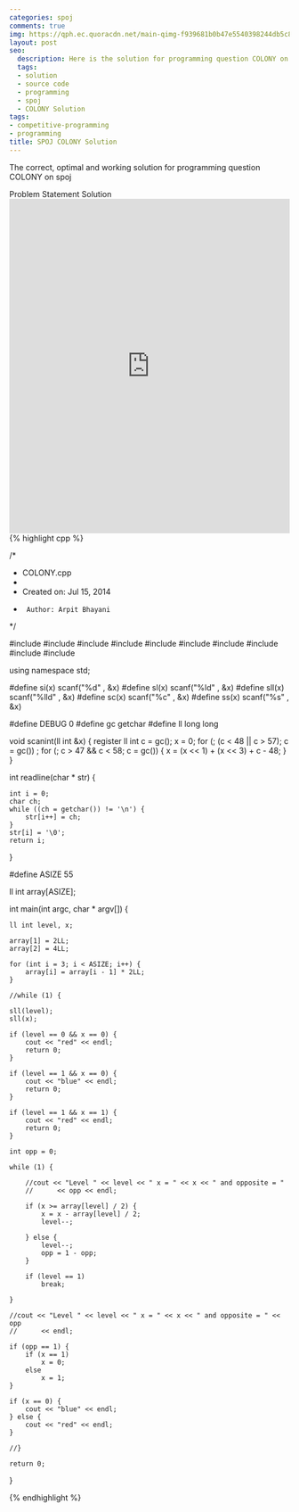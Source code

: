 ```yaml
---
categories: spoj
comments: true
img: https://qph.ec.quoracdn.net/main-qimg-f939681b0b47e5540398244db5c8966f?convert_to_webp=true
layout: post
seo:
  description: Here is the solution for programming question COLONY on spoj
  tags:
  - solution
  - source code
  - programming
  - spoj
  - COLONY Solution
tags:
- competitive-programming
- programming
title: SPOJ COLONY Solution
---
```

The correct, optimal and working solution for programming question COLONY on spoj

<div class="ui secondary pointing large menu">
  <a class="grey item" data-tab="problem-statement">
    Problem Statement
  </a>
  <a class="active item grey" data-tab="solution">
    Solution
  </a>
</div>
<div class="ui bottom attached tab" data-tab="problem-statement">
    <iframe src="http://www.spoj.com/problems/COLONY/" width="100%" height="600px" style="overflow: scroll; border: none;"></iframe>
</div>
<div class="ui bottom attached active tab" data-tab="solution">
{% highlight cpp %}

/*
 * COLONY.cpp
 *
 *  Created on: Jul 15, 2014
 *      Author: Arpit Bhayani
 */

#include <map>
#include <set>
#include <cstring>
#include <stack>
#include <vector>
#include <queue>
#include <list>
#include <cstdio>
#include <cstdlib>
#include <iostream>

using namespace std;

#define si(x) scanf("%d" , &x)
#define sl(x) scanf("%ld" , &x)
#define sll(x) scanf("%lld" , &x)
#define sc(x) scanf("%c" , &x)
#define ss(x) scanf("%s" , &x)

#define DEBUG 0
#define gc getchar
#define ll long long

void scanint(ll int &x) {
	register ll int c = gc();
	x = 0;
	for (; (c < 48 || c > 57); c = gc())
		;
	for (; c > 47 && c < 58; c = gc()) {
		x = (x << 1) + (x << 3) + c - 48;
	}
}

int readline(char * str) {

	int i = 0;
	char ch;
	while ((ch = getchar()) != '\n') {
		str[i++] = ch;
	}
	str[i] = '\0';
	return i;
}

#define ASIZE 55

ll int array[ASIZE];

int main(int argc, char * argv[]) {

	ll int level, x;

	array[1] = 2LL;
	array[2] = 4LL;

	for (int i = 3; i < ASIZE; i++) {
		array[i] = array[i - 1] * 2LL;
	}

	//while (1) {

	sll(level);
	sll(x);

	if (level == 0 && x == 0) {
		cout << "red" << endl;
		return 0;
	}

	if (level == 1 && x == 0) {
		cout << "blue" << endl;
		return 0;
	}

	if (level == 1 && x == 1) {
		cout << "red" << endl;
		return 0;
	}

	int opp = 0;

	while (1) {

		//cout << "Level " << level << " x = " << x << " and opposite = "
		//		<< opp << endl;

		if (x >= array[level] / 2) {
			x = x - array[level] / 2;
			level--;

		} else {
			level--;
			opp = 1 - opp;
		}

		if (level == 1)
			break;

	}

	//cout << "Level " << level << " x = " << x << " and opposite = " << opp
	//		<< endl;

	if (opp == 1) {
		if (x == 1)
			x = 0;
		else
			x = 1;
	}

	if (x == 0) {
		cout << "blue" << endl;
	} else {
		cout << "red" << endl;
	}

	//}

	return 0;
}


{% endhighlight %}
</div>
